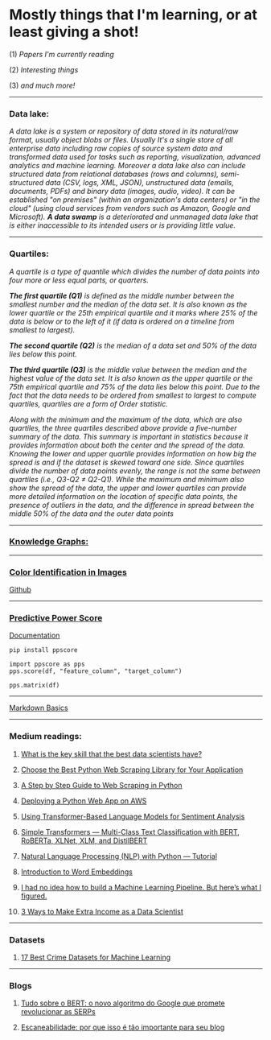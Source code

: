 # Mostly things that I'm learning, or at least giving a shot!

  (1) *Papers I'm currently reading*

  (2) *Interesting things*

  (3) *and much more!*

  ---
  
  ### Data lake:

   *A data lake is a system or repository of data stored in its natural/raw format, usually object blobs or files. Usually It's a single store of all enterprise data including raw copies of source system data and transformed data used for tasks such as reporting, visualization, advanced analytics and machine learning. Moreover a  data lake also can include structured data from relational databases (rows and columns), semi-structured data (CSV, logs, XML, JSON), unstructured data (emails, documents, PDFs) and binary data (images, audio, video). It can be established "on premises" (within an organization's data centers) or "in the cloud" (using cloud services from vendors such as Amazon, Google and Microsoft). **A data swamp** is a deteriorated and unmanaged data lake that is either inaccessible to its intended users or is providing little value.*

---

### Quartiles:

  *A quartile is a type of quantile which divides the number of data points into four more or less equal parts, or quarters.*
  
  ***The first quartile (Q1)** is defined as the middle number between the smallest number and the median of the data set. It is also known as the lower quartile or the 25th empirical quartile and it marks where 25% of the data is below or to the left of it (if data is ordered on a timeline from smallest to largest).*
  
  ***The second quartile (Q2)** is the median of a data set and 50% of the data lies below this point.* 
  
  ***The third quartile (Q3)** is the middle value between the median and the highest value of the data set. It is also known as the upper quartile or the 75th empirical quartile and 75% of the data lies below this point. Due to the fact that the data needs to be ordered from smallest to largest to compute quartiles, quartiles are a form of Order statistic.*

*Along with the minimum and the maximum of the data, which are also quartiles, the three quartiles described above provide a five-number summary of the data. This summary is important in statistics because it provides information about both the center and the spread of the data. Knowing the lower and upper quartile provides information on how big the spread is and if the dataset is skewed toward one side. Since quartiles divide the number of data points evenly, the range is not the same between quartiles (i.e., Q3-Q2 ≠ Q2-Q1). While the maximum and minimum also show the spread of the data, the upper and lower quartiles can provide more detailed information on the location of specific data points, the presence of outliers in the data, and the difference in spread between the middle 50% of the data and the outer data points*

---

### [Knowledge Graphs:](https://www.analyticsvidhya.com/blog/2019/10/how-to-build-knowledge-graph-text-using-spacy/)

---

### [Color Identification in Images](https://towardsdatascience.com/color-identification-in-images-machine-learning-application-b26e770c4c71)

[Github](https://github.com/kb22/Color-Identification-using-Machine-Learning/blob/master/Color%20Identification%20using%20Machine%20Learning.ipynb) 

---

### [Predictive Power Score](https://towardsdatascience.com/rip-correlation-introducing-the-predictive-power-score-3d90808b9598)

[Documentation](https://github.com/8080labs/ppscore)

```
pip install ppscore

import ppscore as pps
pps.score(df, "feature_column", "target_column")

pps.matrix(df)
```

---

[Markdown Basics](https://www.markdownguide.org/extended-syntax/)

---

### Medium readings:

1. [What is the key skill that the best data scientists have?](https://towardsdatascience.com/what-is-the-key-skill-that-the-best-data-scientists-have-655edea228ac)
  
1. [Choose the Best Python Web Scraping Library for Your Application](https://towardsdatascience.com/choose-the-best-python-web-scraping-library-for-your-application-91a68bc81c4f)

1. [A Step by Step Guide to Web Scraping in Python](https://towardsdatascience.com/a-step-by-step-guide-to-web-scraping-in-python-5c4d9cef76e8)

1. [Deploying a Python Web App on AWS](https://towardsdatascience.com/deploying-a-python-web-app-on-aws-57ed772b2319)

1. [Using Transformer-Based Language Models for Sentiment Analysis](https://towardsdatascience.com/using-transformer-based-language-models-for-sentiment-analysis-dc3c10261eec)

1. [Simple Transformers — Multi-Class Text Classification with BERT, RoBERTa, XLNet, XLM, and DistilBERT](https://medium.com/swlh/simple-transformers-multi-class-text-classification-with-bert-roberta-xlnet-xlm-and-8b585000ce3a)

1. [Natural Language Processing (NLP) with Python — Tutorial](https://medium.com/towards-artificial-intelligence/natural-language-processing-nlp-with-python-tutorial-for-beginners-1f54e610a1a0)

1. [Introduction to Word Embeddings](https://towardsdatascience.com/introduction-to-word-embeddings-4cf857b12edc)

1. [I had no idea how to build a Machine Learning Pipeline. But here’s what I figured.](https://towardsdatascience.com/i-had-no-idea-how-to-build-a-machine-learning-pipeline-but-heres-what-i-figured-f3a7773513a)

1. [3 Ways to Make Extra Income as a Data Scientist](https://towardsdatascience.com/3-ways-to-make-extra-income-as-a-data-scientist-eed02749208c)

---

### Datasets

1. [17 Best Crime Datasets for Machine Learning](https://lionbridge.ai/datasets/16-best-crime-datasets-for-machine-learning/)

---

### Blogs

1. [Tudo sobre o BERT: o novo algoritmo do Google que promete revolucionar as SERPs](https://rockcontent.com/br/blog/bert/)

1. [Escaneabilidade: por que isso é tão importante para seu blog](https://rockcontent.com/br/blog/escaneabilidade/)